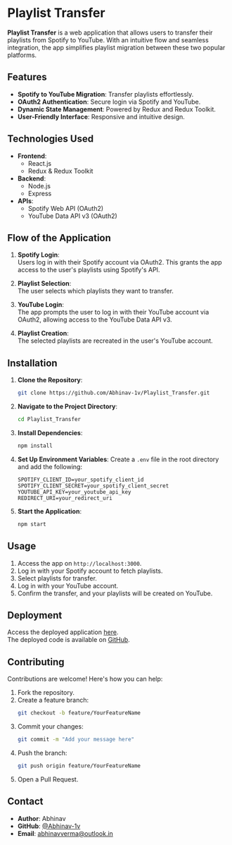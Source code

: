 
# Playlist Transfer

**Playlist Transfer** is a web application that allows users to transfer their playlists from Spotify to YouTube. With an intuitive flow and seamless integration, the app simplifies playlist migration between these two popular platforms.

## Features

- **Spotify to YouTube Migration**: Transfer playlists effortlessly.
- **OAuth2 Authentication**: Secure login via Spotify and YouTube.
- **Dynamic State Management**: Powered by Redux and Redux Toolkit.
- **User-Friendly Interface**: Responsive and intuitive design.

## Technologies Used

- **Frontend**:
  - React.js
  - Redux & Redux Toolkit
- **Backend**:
  - Node.js
  - Express
- **APIs**:
  - Spotify Web API (OAuth2)
  - YouTube Data API v3 (OAuth2)

## Flow of the Application

1. **Spotify Login**:  
   Users log in with their Spotify account via OAuth2. This grants the app access to the user's playlists using Spotify's API.

2. **Playlist Selection**:  
   The user selects which playlists they want to transfer.

3. **YouTube Login**:  
   The app prompts the user to log in with their YouTube account via OAuth2, allowing access to the YouTube Data API v3.

4. **Playlist Creation**:  
   The selected playlists are recreated in the user's YouTube account.

## Installation

1. **Clone the Repository**:
   ```bash
   git clone https://github.com/Abhinav-1v/Playlist_Transfer.git
   ```

2. **Navigate to the Project Directory**:
   ```bash
   cd Playlist_Transfer
   ```

3. **Install Dependencies**:
   ```bash
   npm install
   ```

4. **Set Up Environment Variables**:
   Create a `.env` file in the root directory and add the following:
   ```env
   SPOTIFY_CLIENT_ID=your_spotify_client_id
   SPOTIFY_CLIENT_SECRET=your_spotify_client_secret
   YOUTUBE_API_KEY=your_youtube_api_key
   REDIRECT_URI=your_redirect_uri
   ```

5. **Start the Application**:
   ```bash
   npm start
   ```

## Usage

1. Access the app on `http://localhost:3000`.
2. Log in with your Spotify account to fetch playlists.
3. Select playlists for transfer.
4. Log in with your YouTube account.
5. Confirm the transfer, and your playlists will be created on YouTube.

## Deployment

Access the deployed application [here](https://your-deployed-app-link.com).  
The deployed code is available on [GitHub](https://github.com/Abhinav-1v/Playlist_Transfer_Deployment).

## Contributing

Contributions are welcome! Here's how you can help:

1. Fork the repository.
2. Create a feature branch:
   ```bash
   git checkout -b feature/YourFeatureName
   ```
3. Commit your changes:
   ```bash
   git commit -m "Add your message here"
   ```
4. Push the branch:
   ```bash
   git push origin feature/YourFeatureName
   ```
5. Open a Pull Request.

## Contact

- **Author**: Abhinav
- **GitHub**: [@Abhinav-1v](https://github.com/Abhinav-1v)
- **Email**: [abhinavverma@outlook.in](mailto:abhinavverma@outlook.in)
